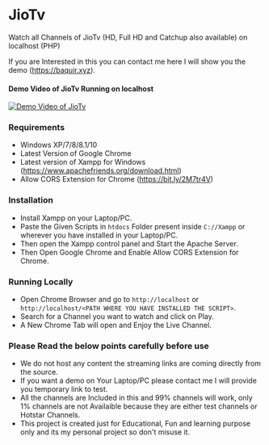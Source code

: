 # JioTv
Watch all Channels of JioTv (HD, Full HD and Catchup also available) on localhost (PHP)

If you are Interested in this you can contact me here I will show you the demo (https://baquir.xyz).

#### Demo Video of JioTv Running on localhost

[![Demo Video of JioTv](https://img.youtube.com/vi/-Al0uaV_o8U/0.jpg)](https://www.youtube.com/watch?v=-Al0uaV_o8U)

### Requirements

  * Windows XP/7/8/8.1/10
  * Latest Version of Google Chrome
  * Latest version of Xampp for Windows (https://www.apachefriends.org/download.html)
  * Allow CORS Extension for Chrome (https://bit.ly/2M7tr4V)
  
### Installation

  * Install Xampp on your Laptop/PC.
  * Paste the Given Scripts in `htdocs` Folder present inside `C://Xampp` or wherever you have installed in your Laptop/PC.
  * Then open the Xampp control panel and Start the Apache Server.
  * Then Open Google Chrome and Enable Allow CORS Extension for Chrome.
  
### Running Locally

  * Open Chrome Browser and go to `http://localhost` or `http://localhost/<PATH WHERE YOU HAVE INSTALLED THE SCRIPT>`.
  * Search for a Channel you want to watch and click on Play.
  * A New Chrome Tab will open and Enjoy the Live Channel.

### Please Read the below points carefully before use

  * We do not host any content the streaming links are coming directly from the source.
  * If you want a demo on Your Laptop/PC please contact me I will provide you temporary link to test.
  * All the channels are Included in this and 99% channels will work, only 1% channels are not Availaible because they are either test channels or Hotstar Channels.
  * This project is created just for Educational, Fun and learning purpose only and its my personal project so don't misuse it.
